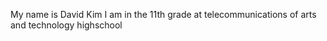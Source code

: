 My name is David Kim
I am in the 11th grade at telecommunications of arts and technology highschool
